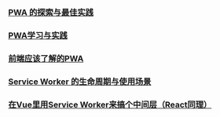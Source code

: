 ### [PWA 的探索与最佳实践](https://mp.weixin.qq.com/s/e9I2G2JD-SXfJLLLThyaIg)
### [PWA学习与实践](https://juejin.im/post/5ac8a67c5188255c5668b0b8)
### [前端应该了解的PWA](https://juejin.im/post/5af2fd776fb9a07a9c04372f)
### [Service Worker 的生命周期与使用场景](https://juejin.im/post/5b0f9e50518825155911e7be)
### [在Vue里用Service Worker来搞个中间层（React同理）](https://juejin.im/post/5b4017c1f265da0fb0184fae)
